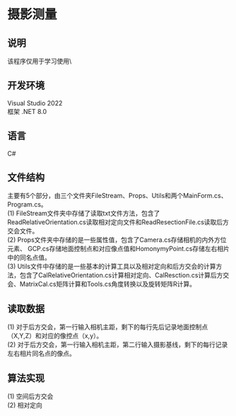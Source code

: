 # 摄影测量
## 说明
该程序仅用于学习使用\
## 开发环境
Visual Studio 2022\
框架 .NET 8.0 
## 语言
C#
## 文件结构
主要有5个部分，由三个文件夹FileStream、Props、Utils和两个MainForm.cs、Program.cs。\
(1) FileStream文件夹中存储了读取txt文件方法，包含了ReadRelativeOrientation.cs读取相对定向文件和ReadResectionFile.cs读取后方交会文件。\
(2) Props文件夹中存储的是一些属性值，包含了Camera.cs存储相机的内外方位元素、  GCP.cs存储地面控制点和对应像点值和HomonymyPoint.cs存储左右相片中的同名点值。\
(3) Utils文件中存储的是一些基本的计算工具以及相对定向和后方交会的计算方法，包含了CalRelativeOrientation.cs计算相对定向、CalResction.cs计算后方交会、MatrixCal.cs矩阵计算和Tools.cs角度转换以及旋转矩阵R计算。
## 读取数据
(1) 对于后方交会，第一行输入相机主距，剩下的每行先后记录地面控制点（X,Y,Z）和对应的像控点（x,y）。\
(2) 对于后方交会，第一行输入相机主距，第二行输入摄影基线，剩下的每行记录左右相片同名点的像点。
## 算法实现
(1) 空间后方交会\
(2) 相对定向
